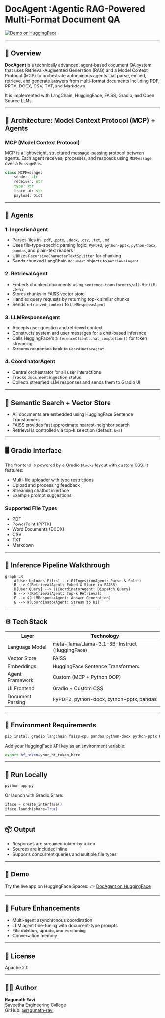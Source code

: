 # DocAgent :Agentic RAG-Powered Multi-Format Document QA

[![Demo on HuggingFace](https://img.shields.io/badge/HuggingFace-Demo-blue)](https://huggingface.co/spaces/ragunath-ravi/DocAgent)

---

## 📜 Overview

**DocAgent** is a technically advanced, agent-based document QA system that uses Retrieval-Augmented Generation (RAG) and a Model Context Protocol (MCP) to orchestrate autonomous agents that parse, embed, retrieve, and generate answers from multi-format documents including PDF, PPTX, DOCX, CSV, TXT, and Markdown. 

It is implemented with LangChain, HuggingFace, FAISS, Gradio, and Open Source LLMs. 

---

## 🧱 Architecture: Model Context Protocol (MCP) + Agents

### MCP (Model Context Protocol)
MCP is a lightweight, structured message-passing protocol between agents. Each agent receives, processes, and responds using `MCPMessage` over a `MessageBus`.

```python
class MCPMessage:
    sender: str
    receiver: str
    type: str
    trace_id: str
    payload: Dict
```

---

## 👷 Agents

### 1. IngestionAgent
- Parses files in `.pdf`, `.pptx`, `.docx`, `.csv`, `.txt`, `.md`
- Uses file-type-specific parsing logic: `PyPDF2`, `python-pptx`, `python-docx`, `pandas`, and plain-text readers
- Utilizes `RecursiveCharacterTextSplitter` for chunking
- Sends chunked LangChain `Document` objects to `RetrievalAgent`

### 2. RetrievalAgent
- Embeds chunked documents using `sentence-transformers/all-MiniLM-L6-v2`
- Stores chunks in FAISS vector store
- Handles query requests by returning top-k similar chunks
- Sends `retrieved_context` to `LLMResponseAgent`

### 3. LLMResponseAgent
- Accepts user question and retrieved context
- Constructs system and user messages for a chat-based inference
- Calls HuggingFace's `InferenceClient.chat_completion()` for token streaming
- Streams responses back to `CoordinatorAgent`

### 4. CoordinatorAgent
- Central orchestrator for all user interactions
- Tracks document ingestion status
- Collects streamed LLM responses and sends them to Gradio UI

---

## 🧠 Semantic Search + Vector Store
- All documents are embedded using HuggingFace Sentence Transformers
- FAISS provides fast approximate nearest-neighbor search
- Retrieval is controlled via top-k selection (default: `k=3`)

---

## 🖥️ Gradio Interface

The frontend is powered by a Gradio `Blocks` layout with custom CSS. It features:

- Multi-file uploader with type restrictions
- Upload and processing feedback
- Streaming chatbot interface
- Example prompt suggestions

### Supported File Types
- PDF
- PowerPoint (PPTX)
- Word Documents (DOCX)
- CSV
- TXT
- Markdown

---

## 🧪 Inference Pipeline Walkthrough

```mermaid
graph LR
    A[User Uploads Files] --> B(IngestionAgent: Parse & Split)
    B --> C(RetrievalAgent: Embed & Store in FAISS)
    D[User Query] --> E(CoordinatorAgent: Dispatch Query)
    E --> F(RetrievalAgent: Top-k Retrieval)
    F --> G(LLMResponseAgent: Answer Generation)
    G --> H(CoordinatorAgent: Stream to UI)
```

---

## ⚙️ Tech Stack

| Layer              | Technology                                 |
|-------------------|---------------------------------------------|
| Language Model     | meta-llama/Llama-3.1-8B-Instruct (HuggingFace) |
| Vector Store       | FAISS                                       |
| Embeddings         | HuggingFace Sentence Transformers           |
| Agent Framework    | Custom (MCP + Python OOP)                   |
| UI Frontend        | Gradio + Custom CSS                         |
| Document Parsing   | PyPDF2, python-docx, python-pptx, pandas    |

---

## 🔐 Environment Requirements

```bash
pip install gradio langchain faiss-cpu pandas python-docx python-pptx PyPDF2 huggingface_hub sentence-transformers
```

Add your HuggingFace API key as an environment variable:

```bash
export hf_token=your_hf_token_here
```

---

## 🚀 Run Locally

```bash
python app.py
```

Or launch with Gradio Share:

```python
iface = create_interface()
iface.launch(share=True)
```

---

## 📦 Output
- Responses are streamed token-by-token
- Sources are included inline
- Supports concurrent queries and multiple file types

---

## 🤖 Demo

Try the live app on HuggingFace Spaces:
👉 [DocAgent on HuggingFace](https://huggingface.co/spaces/ragunath-ravi/DocAgent)

---

## 🧩 Future Enhancements
- Multi-agent asynchronous coordination
- LLM agent fine-tuning with document-type prompts
- File deletion, update, and versioning
- Conversation memory

---

## 📄 License
Apache 2.0

---

## 🧑‍💻 Author
**Ragunath Ravi**  
Saveetha Engineering College  
GitHub: [@ragunath-ravi](https://github.com/ragu-123)
